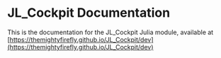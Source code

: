 # JL_Cockpit Documentation

This is the documentation for the JL_Cockpit Julia module, available at [https://themightyfirefly.github.io/JL_Cockpit/dev](https://themightyfirefly.github.io/JL_Cockpit/dev)
